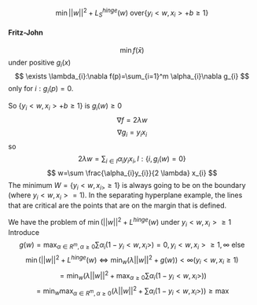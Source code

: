 $$
\min ||w||^2+ L_{S}^{hinge}(w) \text{ over} \{y_{i}<w,x_{i}>+b \geq 1\} $$
#### Fritz-John
$$
\min f(\bar{x}) 
$$ under positive $g_{i}(x)$
$$
\exists \lambda_{i}:\nabla f(p)=\sum_{i=1}^m \alpha_{i}\nabla g_{i}
$$
only for $i:g_{i}(p)=0$.

So $\{y_{i}<w,x_{i}>+b \geq 1\}$ is $g_{i}(w)\geq 0$
$$
\nabla f=2\lambda w
$$
$$
\nabla g_{i}=y_{i}x_{i}
$$
so
$$
2\lambda w=\sum_{i\in I}\alpha_{i}y_{i}x_{i}, I:\{i,g_{i}(w)=0\}
$$
$$
w=\sum \frac{\alpha_{i}y_{i}}{2 \lambda} x_{i}
$$
The minimum $W=\{y_{i}<w,x_{i>} \geq 1\}$ is always going to be on the boundary (where $y_{i}<w,x_{i}> =1$). In the separating hyperplane example, the lines that are critical are the points that are on the margin that is defined.

We have the problem of $\min( ||w||^2+L^{hinge}(w)$ under $y_{i}<w,x_{i}> \geq 1$
Introduce $$
g(w)=\max_{\alpha \in R^m, \alpha \geq 0} \sum \alpha_{i}(1-y_{i}<w,x_{i}>) = 0, y_{i}<w,x_{i}>\geq 1, \infty \text { else}
$$
$$
\min( ||w||^2+L^{hinge}(w) \iff \min_{w}(\lambda||w||^2+g(w)) < \infty (y_{i}<w,x_{i}\geq 1)
$$
$$
=\min_{w}\left( \lambda||w||^2+\max_{\alpha \geq 0}\sum\alpha_{i}(1-y_{i}<w,x_{i}>) \right)
$$
$$
=\min_{w}\max_{\alpha \in R^m, \alpha \geq 0}(\lambda||w||^2+\sum\alpha_{i}(1-y_{i }<w, x_{i}>)) \geq \max
$$


